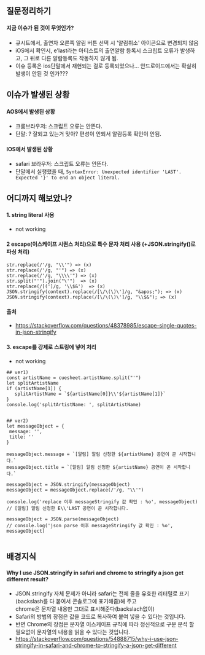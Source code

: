 ## 질문정리하기

#### 지금 이슈가 된 것이 무엇인가? 
- 큐시트에서, 출연자 오른쪽 알림 버튼 선택 시 '알림취소' 아이콘으로 변경되지 않음
- iOS에서 확인시, e'last라는 아티스트의 출연알람 등록시 스크립트 오류가 발생하고, 그 뒤로 다른 알람등록도 작동하지 않게 됨. 
- 이슈 등록은 ios단말에서 재현되는 걸로 등록되었으나... 안드로이드에서는 확실히 발생이 안된 것 인가??? 
  

## 이슈가 발생된 상황 
#### AOS에서 발생된 상황
- 크롬브라우저: 스크립트 오류는 안뜬다. 
- 단말: ? 잘되고 있는거 맞아? 편성이 안되서 알람등록 확인이 안됨. 

#### IOS에서 발생된 상황
- safari 브라우저: 스크립트 오류는 안뜬다. 
- 단말에서 실행했을 때, `SyntaxError: Unexpected identifier 'LAST'. Expected '}' to end an object literal.`  
  
   
## 어디까지 해보았나? 
#### 1. string literal 사용
- not working
#### 2 escape(이스케이프 시퀀스 처리)으로 특수 문자 처리 사용 (+JSON.stringify()로 파싱 처리)
```
str.replace(/'/g, "\\'") => (x)
str.replace(/'/g, "'") => (x)
str.replace(/'/g, "\\\\'") => (x)
str.split("'").join("\'")  => (x)
str.replace(/[(']/g, '\\$&')  => (x)
JSON.stringify(context).replace(/[\/\(\)\']/g, "&apos;"); => (x)
JSON.stringify(context).replace(/[\/\(\)\']/g, "\\$&"); => (x)
```
#### 출처
- https://stackoverflow.com/questions/48378985/escape-single-quotes-in-json-stringify


#### 3. escape를 강제로 스트링에 넣어 처리 
- not working   
```
## ver1) 
const artistName = cuesheet.artistName.split("'")
let splitArtistName
if (artistName[1]) {
   splitArtistName = `${artistName[0]}\\'${artistName[1]}`
}
console.log('splitArtistName: ', splitArtistName) 


## ver2) 
let messageObject = {
 message: '',
 title: ''
}

messageObject.message = `[알림] 알림 신청한 ${artistName} 공연이 곧 시작합니다.`
messageObject.title = `[알림] 알림 신청한 ${artistName} 공연이 곧 시작합니다.`

messageObject = JSON.stringify(messageObject)
messageObject = messageObject.replace(/'/g, "\\'")

console.log('replace 이후 messageStringify 값 확인 : %o', messageObject)
// [알림] 알림 신청한 E\\'LAST 공연이 곧 시작합니다. 

messageObject = JSON.parse(messageObject)
// console.log('json parse 이후 messageStringify 값 확인 : %o', messageObject)
  
```
  
  
## 배경지식 
#### Why I use JSON.stringify in safari and chrome to stringify a json get different result?
- JSON.stringify 자체 문제가 아니라 safari는 전체 줄을 유효한 리터럴로 표기(backslash를 다 붙여서 콘솔로그에 표기해줌)해 주고   
chrome은 문자열 내용만 그대로 표시해준다(backslach없이)  
- Safari의 방법의 장점은 값을 코드로 복사하여 붙여 넣을 수 있다는 것입니다.  
- 반면 Chrome의 장점은 문자열 이스케이프 규칙에 따라 정신적으로 구문 분석 할 필요없이 문자열의 내용을 읽을 수 있다는 것입니다. 
- https://stackoverflow.com/questions/54888715/why-i-use-json-stringify-in-safari-and-chrome-to-stringify-a-json-get-different
   


